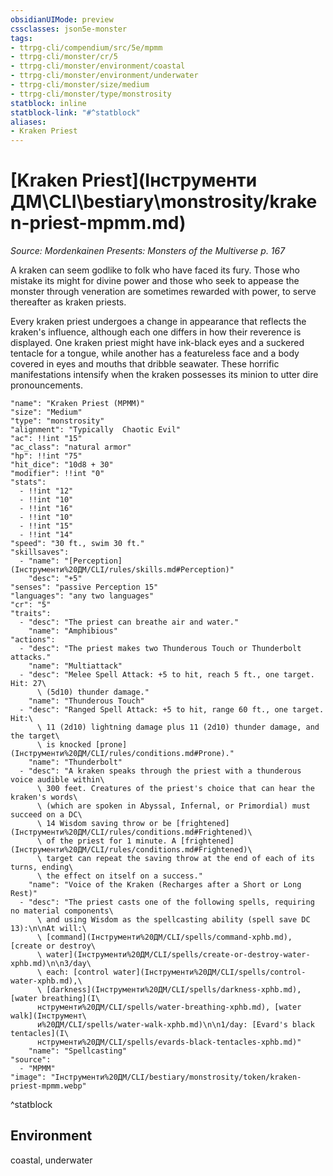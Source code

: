 ```yaml
---
obsidianUIMode: preview
cssclasses: json5e-monster
tags:
- ttrpg-cli/compendium/src/5e/mpmm
- ttrpg-cli/monster/cr/5
- ttrpg-cli/monster/environment/coastal
- ttrpg-cli/monster/environment/underwater
- ttrpg-cli/monster/size/medium
- ttrpg-cli/monster/type/monstrosity
statblock: inline
statblock-link: "#^statblock"
aliases:
- Kraken Priest
---
```

# [Kraken Priest](Інструменти ДМ\CLI\bestiary\monstrosity/kraken-priest-mpmm.md)
*Source: Mordenkainen Presents: Monsters of the Multiverse p. 167*  

A kraken can seem godlike to folk who have faced its fury. Those who mistake its might for divine power and those who seek to appease the monster through veneration are sometimes rewarded with power, to serve thereafter as kraken priests.

Every kraken priest undergoes a change in appearance that reflects the kraken's influence, although each one differs in how their reverence is displayed. One kraken priest might have ink-black eyes and a suckered tentacle for a tongue, while another has a featureless face and a body covered in eyes and mouths that dribble seawater. These horrific manifestations intensify when the kraken possesses its minion to utter dire pronouncements.

```statblock
"name": "Kraken Priest (MPMM)"
"size": "Medium"
"type": "monstrosity"
"alignment": "Typically  Chaotic Evil"
"ac": !!int "15"
"ac_class": "natural armor"
"hp": !!int "75"
"hit_dice": "10d8 + 30"
"modifier": !!int "0"
"stats":
  - !!int "12"
  - !!int "10"
  - !!int "16"
  - !!int "10"
  - !!int "15"
  - !!int "14"
"speed": "30 ft., swim 30 ft."
"skillsaves":
  - "name": "[Perception](Інструменти%20ДМ/CLI/rules/skills.md#Perception)"
    "desc": "+5"
"senses": "passive Perception 15"
"languages": "any two languages"
"cr": "5"
"traits":
  - "desc": "The priest can breathe air and water."
    "name": "Amphibious"
"actions":
  - "desc": "The priest makes two Thunderous Touch or Thunderbolt attacks."
    "name": "Multiattack"
  - "desc": "Melee Spell Attack: +5 to hit, reach 5 ft., one target. Hit: 27\
      \ (5d10) thunder damage."
    "name": "Thunderous Touch"
  - "desc": "Ranged Spell Attack: +5 to hit, range 60 ft., one target. Hit:\
      \ 11 (2d10) lightning damage plus 11 (2d10) thunder damage, and the target\
      \ is knocked [prone](Інструменти%20ДМ/CLI/rules/conditions.md#Prone)."
    "name": "Thunderbolt"
  - "desc": "A kraken speaks through the priest with a thunderous voice audible within\
      \ 300 feet. Creatures of the priest's choice that can hear the kraken's words\
      \ (which are spoken in Abyssal, Infernal, or Primordial) must succeed on a DC\
      \ 14 Wisdom saving throw or be [frightened](Інструменти%20ДМ/CLI/rules/conditions.md#Frightened)\
      \ of the priest for 1 minute. A [frightened](Інструменти%20ДМ/CLI/rules/conditions.md#Frightened)\
      \ target can repeat the saving throw at the end of each of its turns, ending\
      \ the effect on itself on a success."
    "name": "Voice of the Kraken (Recharges after a Short or Long Rest)"
  - "desc": "The priest casts one of the following spells, requiring no material components\
      \ and using Wisdom as the spellcasting ability (spell save DC 13):\n\nAt will:\
      \ [command](Інструменти%20ДМ/CLI/spells/command-xphb.md), [create or destroy\
      \ water](Інструменти%20ДМ/CLI/spells/create-or-destroy-water-xphb.md)\n\n3/day\
      \ each: [control water](Інструменти%20ДМ/CLI/spells/control-water-xphb.md),\
      \ [darkness](Інструменти%20ДМ/CLI/spells/darkness-xphb.md), [water breathing](І\
      нструменти%20ДМ/CLI/spells/water-breathing-xphb.md), [water walk](Інструмент\
      и%20ДМ/CLI/spells/water-walk-xphb.md)\n\n1/day: [Evard's black tentacles](І\
      нструменти%20ДМ/CLI/spells/evards-black-tentacles-xphb.md)"
    "name": "Spellcasting"
"source":
  - "MPMM"
"image": "Інструменти%20ДМ/CLI/bestiary/monstrosity/token/kraken-priest-mpmm.webp"
```
^statblock

## Environment

coastal, underwater